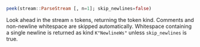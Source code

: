 ```julia
peek(stream::ParseStream [, n=1]; skip_newlines=false)
```

Look ahead in the stream `n` tokens, returning the token kind. Comments and non-newline whitespace are skipped automatically. Whitespace containing a single newline is returned as kind `K"NewlineWs"` unless `skip_newlines` is true.
